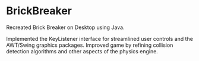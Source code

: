 # BrickBreaker
Recreated Brick Breaker on Desktop using Java. 

Implemented the KeyListener interface for streamlined user controls and the AWT/Swing graphics packages. Improved game by refining collision detection algorithms and other aspects of the physics engine.
